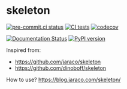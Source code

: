 <!--
SPDX-FileCopyrightText: 2023 Filipe Laíns

SPDX-License-Identifier: MIT
-->

# skeleton

[![pre-commit.ci status](https://results.pre-commit.ci/badge/github/FFY00/PROJECT/main.svg)](https://results.pre-commit.ci/latest/github/FFY00/PROJECT/main)
[![CI tests](https://github.com/FFY00/PROJECT/actions/workflows/test.yml/badge.svg)](https://github.com/FFY00/PROJECT/actions/workflows/test.yml)
[![codecov](https://codecov.io/gh/FFY00/PROJECT/branch/main/graph/badge.svg)](https://codecov.io/gh/FFY00/PROJECT)

[![Documentation Status](https://readthedocs.org/projects/PROJECT/badge/?version=latest)](https://PROJECT.readthedocs.io/en/latest/?badge=latest)
[![PyPI version](https://badge.fury.io/py/PROJECT.svg)](https://pypi.org/project/PROJECT/)

Inspired from:
- https://github.com/jaraco/skeleton
- https://github.com/dinoboff/skeleton

How to use? https://blog.jaraco.com/skeleton/
